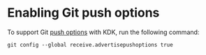 # Enabling Git push options

To support Git [push options](https://docs.khulnasoft.com/ee/user/project/push_options.html)
with KDK, run the following command:

```shell
git config --global receive.advertisepushoptions true
```

